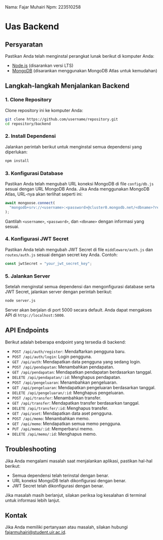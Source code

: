Nama: Fajar Muhairi
Npm: 223510258

# Uas Backend

## Persyaratan

Pastikan Anda telah menginstal perangkat lunak berikut di komputer Anda:

- [Node.js](https://nodejs.org/) (disarankan versi LTS)
- [MongoDB](https://www.mongodb.com/) (disarankan menggunakan MongoDB Atlas untuk kemudahan)

## Langkah-langkah Menjalankan Backend

### 1. Clone Repository

Clone repository ini ke komputer Anda:

```bash
git clone https://github.com/username/repository.git
cd repository/backend
```

### 2. Install Dependensi

Jalankan perintah berikut untuk menginstal semua dependensi yang diperlukan:

```bash
npm install
```

### 3. Konfigurasi Database

Pastikan Anda telah mengubah URL koneksi MongoDB di file `config/db.js` sesuai dengan URL MongoDB Anda. Jika Anda menggunakan MongoDB Atlas, URL-nya akan terlihat seperti ini:

```javascript
await mongoose.connect(
  "mongodb+srv://<username>:<password>@cluster0.mongodb.net/<dbname>?retryWrites=true&w=majority"
);
```

Gantilah `<username>`, `<password>`, dan `<dbname>` dengan informasi yang sesuai.

### 4. Konfigurasi JWT Secret

Pastikan Anda telah mengubah JWT Secret di file `middleware/auth.js` dan `routes/auth.js` sesuai dengan secret key Anda. Contoh:

```javascript
const jwtSecret = "your_jwt_secret_key";
```

### 5. Jalankan Server

Setelah menginstal semua dependensi dan mengonfigurasi database serta JWT Secret, jalankan server dengan perintah berikut:

```bash
node server.js
```

Server akan berjalan di port 5000 secara default. Anda dapat mengakses API di `http://localhost:5000`.

## API Endpoints

Berikut adalah beberapa endpoint yang tersedia di backend:

- `POST /api/auth/register`: Mendaftarkan pengguna baru.
- `POST /api/auth/login`: Login pengguna.
- `GET /api/auth`: Mendapatkan data pengguna yang sedang login.
- `POST /api/pendapatan`: Menambahkan pendapatan.
- `GET /api/pendapatan`: Mendapatkan pendapatan berdasarkan tanggal.
- `DELETE /api/pendapatan/:id`: Menghapus pendapatan.
- `POST /api/pengeluaran`: Menambahkan pengeluaran.
- `GET /api/pengeluaran`: Mendapatkan pengeluaran berdasarkan tanggal.
- `DELETE /api/pengeluaran/:id`: Menghapus pengeluaran.
- `POST /api/transfer`: Menambahkan transfer.
- `GET /api/transfer`: Mendapatkan transfer berdasarkan tanggal.
- `DELETE /api/transfer/:id`: Menghapus transfer.
- `GET /api/aset`: Mendapatkan data aset pengguna.
- `POST /api/memo`: Menambahkan memo.
- `GET /api/memo`: Mendapatkan semua memo pengguna.
- `PUT /api/memo/:id`: Memperbarui memo.
- `DELETE /api/memo/:id`: Menghapus memo.

## Troubleshooting

Jika Anda mengalami masalah saat menjalankan aplikasi, pastikan hal-hal berikut:

- Semua dependensi telah terinstal dengan benar.
- URL koneksi MongoDB telah dikonfigurasi dengan benar.
- JWT Secret telah dikonfigurasi dengan benar.

Jika masalah masih berlanjut, silakan periksa log kesalahan di terminal untuk informasi lebih lanjut.

## Kontak

Jika Anda memiliki pertanyaan atau masalah, silakan hubungi [fajarmuhairi@student.uir.ac.id](mailto:fajarmuhairi@student.uir.ac.id).
